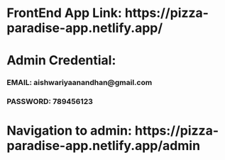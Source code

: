 <h1>FrontEnd App Link: https://pizza-paradise-app.netlify.app/</h1>

</hr>
<h1>Admin Credential:</h1>
<h3>EMAIL: aishwariyaanandhan@gmail.com </h3> 
<h3>PASSWORD: 789456123 </h3>
</hr>
<h1>Navigation to admin: https://pizza-paradise-app.netlify.app/admin</h1>

